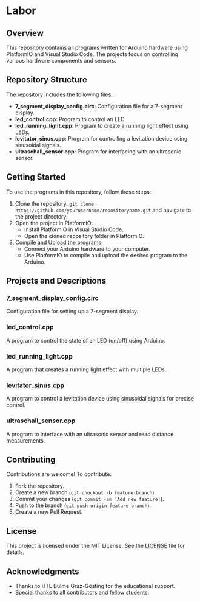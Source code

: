 # Labor

## Overview

This repository contains all programs written for Arduino hardware using PlatformIO and Visual Studio Code. The projects focus on controlling various hardware components and sensors.

## Repository Structure

The repository includes the following files:

- **7_segment_display_config.circ**: Configuration file for a 7-segment display.
- **led_control.cpp**: Program to control an LED.
- **led_running_light.cpp**: Program to create a running light effect using LEDs.
- **levitator_sinus.cpp**: Program for controlling a levitation device using sinusoidal signals.
- **ultraschall_sensor.cpp**: Program for interfacing with an ultrasonic sensor.

## Getting Started

To use the programs in this repository, follow these steps:

1. Clone the repository: `git clone https://github.com/yourusername/repositoryname.git` and navigate to the project directory.
2. Open the project in PlatformIO:
   - Install PlatformIO in Visual Studio Code.
   - Open the cloned repository folder in PlatformIO.
3. Compile and Upload the programs:
   - Connect your Arduino hardware to your computer.
   - Use PlatformIO to compile and upload the desired program to the Arduino.

## Projects and Descriptions

### 7_segment_display_config.circ
Configuration file for setting up a 7-segment display.

### led_control.cpp
A program to control the state of an LED (on/off) using Arduino.

### led_running_light.cpp
A program that creates a running light effect with multiple LEDs.

### levitator_sinus.cpp
A program to control a levitation device using sinusoidal signals for precise control.

### ultraschall_sensor.cpp
A program to interface with an ultrasonic sensor and read distance measurements.

## Contributing

Contributions are welcome! To contribute:

1. Fork the repository.
2. Create a new branch (`git checkout -b feature-branch`).
3. Commit your changes (`git commit -am 'Add new feature'`).
4. Push to the branch (`git push origin feature-branch`).
5. Create a new Pull Request.

## License

This project is licensed under the MIT License. See the [LICENSE](./LICENSE) file for details.

## Acknowledgments

- Thanks to HTL Bulme Graz-Gösting for the educational support.
- Special thanks to all contributors and fellow students.

